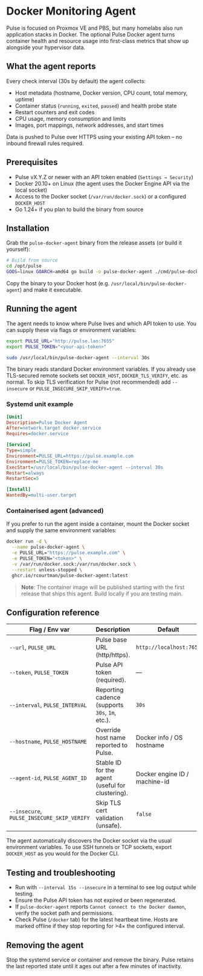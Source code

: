 # Docker Monitoring Agent

Pulse is focused on Proxmox VE and PBS, but many homelabs also run application stacks in Docker. The optional Pulse Docker agent turns container health and resource usage into first-class metrics that show up alongside your hypervisor data.

## What the agent reports

Every check interval (30s by default) the agent collects:

- Host metadata (hostname, Docker version, CPU count, total memory, uptime)
- Container status (`running`, `exited`, `paused`) and health probe state
- Restart counters and exit codes
- CPU usage, memory consumption and limits
- Images, port mappings, network addresses, and start times

Data is pushed to Pulse over HTTPS using your existing API token – no inbound firewall rules required.

## Prerequisites

- Pulse vX.Y.Z or newer with an API token enabled (`Settings → Security`)
- Docker 20.10+ on Linux (the agent uses the Docker Engine API via the local socket)
- Access to the Docker socket (`/var/run/docker.sock`) or a configured `DOCKER_HOST`
- Go 1.24+ if you plan to build the binary from source

## Installation

Grab the `pulse-docker-agent` binary from the release assets (or build it yourself):

```bash
# Build from source
cd /opt/pulse
GOOS=linux GOARCH=amd64 go build -o pulse-docker-agent ./cmd/pulse-docker-agent
```

Copy the binary to your Docker host (e.g. `/usr/local/bin/pulse-docker-agent`) and make it executable.

## Running the agent

The agent needs to know where Pulse lives and which API token to use. You can supply these via flags or environment variables:

```bash
export PULSE_URL="http://pulse.lan:7655"
export PULSE_TOKEN="<your-api-token>"

sudo /usr/local/bin/pulse-docker-agent --interval 30s
```

The binary reads standard Docker environment variables. If you already use TLS-secured remote sockets set `DOCKER_HOST`, `DOCKER_TLS_VERIFY`, etc. as normal. To skip TLS verification for Pulse (not recommended) add `--insecure` or `PULSE_INSECURE_SKIP_VERIFY=true`.

### Systemd unit example

```ini
[Unit]
Description=Pulse Docker Agent
After=network.target docker.service
Requires=docker.service

[Service]
Type=simple
Environment=PULSE_URL=https://pulse.example.com
Environment=PULSE_TOKEN=replace-me
ExecStart=/usr/local/bin/pulse-docker-agent --interval 30s
Restart=always
RestartSec=5

[Install]
WantedBy=multi-user.target
```

### Containerised agent (advanced)

If you prefer to run the agent inside a container, mount the Docker socket and supply the same environment variables:

```bash
docker run -d \
  --name pulse-docker-agent \
  -e PULSE_URL="https://pulse.example.com" \
  -e PULSE_TOKEN="<token>" \
  -v /var/run/docker.sock:/var/run/docker.sock \
  --restart unless-stopped \
  ghcr.io/rcourtman/pulse-docker-agent:latest
```

> **Note**: The container image will be published starting with the first release that ships this agent. Build locally if you are testing main.

## Configuration reference

| Flag / Env var          | Description                                               | Default         |
| ----------------------- | --------------------------------------------------------- | --------------- |
| `--url`, `PULSE_URL`    | Pulse base URL (http/https).                              | `http://localhost:7655` |
| `--token`, `PULSE_TOKEN`| Pulse API token (required).                               | —               |
| `--interval`, `PULSE_INTERVAL` | Reporting cadence (supports `30s`, `1m`, etc.).     | `30s`           |
| `--hostname`, `PULSE_HOSTNAME` | Override host name reported to Pulse.              | Docker info / OS hostname |
| `--agent-id`, `PULSE_AGENT_ID` | Stable ID for the agent (useful for clustering).   | Docker engine ID / machine-id |
| `--insecure`, `PULSE_INSECURE_SKIP_VERIFY` | Skip TLS cert validation (unsafe).     | `false`         |

The agent automatically discovers the Docker socket via the usual environment variables. To use SSH tunnels or TCP sockets, export `DOCKER_HOST` as you would for the Docker CLI.

## Testing and troubleshooting

- Run with `--interval 15s --insecure` in a terminal to see log output while testing.
- Ensure the Pulse API token has not expired or been regenerated.
- If `pulse-docker-agent` reports `Cannot connect to the Docker daemon`, verify the socket path and permissions.
- Check Pulse (`/docker` tab) for the latest heartbeat time. Hosts are marked offline if they stop reporting for >4× the configured interval.

## Removing the agent

Stop the systemd service or container and remove the binary. Pulse retains the last reported state until it ages out after a few minutes of inactivity.
